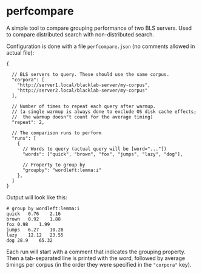 # perfcompare

A simple tool to compare grouping performance of two BLS servers. Used to compare distributed search with non-distributed search.

Configuration is done with a file `perfcompare.json` (no comments allowed in actual file):

```jsonc
{

  // BLS servers to query. These should use the same corpus. 
  "corpora": [
    "http://server1.local/blacklab-server/my-corpus",
    "http://server2.local/blacklab-server/my-corpus"
  ],
  
  // Number of times to repeat each query after warmup.
  // (a single warmup is always done to exclude OS disk cache effects;
  //  the warmup doesn"t count for the average timing)
  "repeat": 2,
  
  // The comparison runs to perform
  "runs": [
    {
      // Words to query (actual query will be [word="..."])
      "words": ["quick", "brown", "fox", "jumps", "lazy", "dog"],
      
      // Property to group by
      "groupby": "wordleft:lemma:i"
    },
  ]
}
```

Output will look like this:

```tsv
# group by wordleft:lemma:i
quick	0.76	2.16
brown	0.92	1.88
fox	0.98	1.99
jumps	6.27	10.28
lazy	12.12	23.55
dog	28.9	65.32
```

Each run will start with a comment that indicates the grouping property. Then a tab-separated line is printed with the word, followed by average timings per corpus (in the order they were specified in the `"corpora"` key). 
